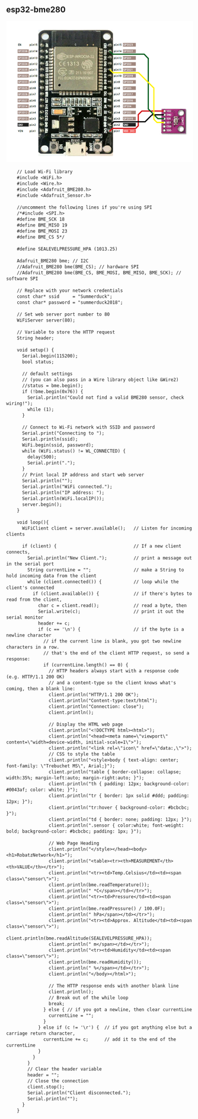 ## esp32-bme280

![GyverMOD 1.0](https://github.com/Summerduck/esp32-bme280/blob/master/esp32%2Bbme280.png)

        // Load Wi-Fi library
        #include <WiFi.h>
        #include <Wire.h>
        #include <Adafruit_BME280.h>
        #include <Adafruit_Sensor.h>

        //uncomment the following lines if you're using SPI
        /*#include <SPI.h>
        #define BME_SCK 18
        #define BME_MISO 19
        #define BME_MOSI 23
        #define BME_CS 5*/

        #define SEALEVELPRESSURE_HPA (1013.25)

        Adafruit_BME280 bme; // I2C
        //Adafruit_BME280 bme(BME_CS); // hardware SPI
        //Adafruit_BME280 bme(BME_CS, BME_MOSI, BME_MISO, BME_SCK); // software SPI

        // Replace with your network credentials
        const char* ssid     = "Summerduck";
        const char* password = "summerduck2018";

        // Set web server port number to 80
        WiFiServer server(80);

        // Variable to store the HTTP request
        String header;

        void setup() {
          Serial.begin(115200);
          bool status;

          // default settings
          // (you can also pass in a Wire library object like &Wire2)
          //status = bme.begin();  
          if (!bme.begin(0x76)) {
            Serial.println("Could not find a valid BME280 sensor, check wiring!");
            while (1);
          }

          // Connect to Wi-Fi network with SSID and password
          Serial.print("Connecting to ");
          Serial.println(ssid);
          WiFi.begin(ssid, password);
          while (WiFi.status() != WL_CONNECTED) {
            delay(500);
            Serial.print(".");
          }
          // Print local IP address and start web server
          Serial.println("");
          Serial.println("WiFi connected.");
          Serial.println("IP address: ");
          Serial.println(WiFi.localIP());
          server.begin();
        }

        void loop(){
          WiFiClient client = server.available();   // Listen for incoming clients

          if (client) {                             // If a new client connects,
            Serial.println("New Client.");          // print a message out in the serial port
            String currentLine = "";                // make a String to hold incoming data from the client
            while (client.connected()) {            // loop while the client's connected
              if (client.available()) {             // if there's bytes to read from the client,
                char c = client.read();             // read a byte, then
                Serial.write(c);                    // print it out the serial monitor
                header += c;
                if (c == '\n') {                    // if the byte is a newline character
                  // if the current line is blank, you got two newline characters in a row.
                  // that's the end of the client HTTP request, so send a response:
                  if (currentLine.length() == 0) {
                    // HTTP headers always start with a response code (e.g. HTTP/1.1 200 OK)
                    // and a content-type so the client knows what's coming, then a blank line:
                    client.println("HTTP/1.1 200 OK");
                    client.println("Content-type:text/html");
                    client.println("Connection: close");
                    client.println();

                    // Display the HTML web page
                    client.println("<!DOCTYPE html><html>");
                    client.println("<head><meta name=\"viewport\" content=\"width=device-width, initial-scale=1\">");
                    client.println("<link rel=\"icon\" href=\"data:,\">");
                    // CSS to style the table 
                    client.println("<style>body { text-align: center; font-family: \"Trebuchet MS\", Arial;}");
                    client.println("table { border-collapse: collapse; width:35%; margin-left:auto; margin-right:auto; }");
                    client.println("th { padding: 12px; background-color: #0043af; color: white; }");
                    client.println("tr { border: 1px solid #ddd; padding: 12px; }");
                    client.println("tr:hover { background-color: #bcbcbc; }");
                    client.println("td { border: none; padding: 12px; }");
                    client.println(".sensor { color:white; font-weight: bold; background-color: #bcbcbc; padding: 1px; }");

                    // Web Page Heading
                    client.println("</style></head><body><h1>RobatzNetwork</h1>");
                    client.println("<table><tr><th>MEASUREMENT</th><th>VALUE</th></tr>");
                    client.println("<tr><td>Temp.Celsius</td><td><span class=\"sensor\">");
                    client.println(bme.readTemperature());
                    client.println(" *C</span></td></tr>");  
                    client.println("<tr><td>Pressure</td><td><span class=\"sensor\">");
                    client.println(bme.readPressure() / 100.0F);
                    client.println(" hPa</span></td></tr>");
                    client.println("<tr><td>Approx. Altitude</td><td><span class=\"sensor\">");
                    client.println(bme.readAltitude(SEALEVELPRESSURE_HPA));
                    client.println(" m</span></td></tr>"); 
                    client.println("<tr><td>Humidity</td><td><span class=\"sensor\">");
                    client.println(bme.readHumidity());
                    client.println(" %</span></td></tr>"); 
                    client.println("</body></html>");

                    // The HTTP response ends with another blank line
                    client.println();
                    // Break out of the while loop
                    break;
                  } else { // if you got a newline, then clear currentLine
                    currentLine = "";
                  }
                } else if (c != '\r') {  // if you got anything else but a carriage return character,
                  currentLine += c;      // add it to the end of the currentLine
                }
              }
            }
            // Clear the header variable
            header = "";
            // Close the connection
            client.stop();
            Serial.println("Client disconnected.");
            Serial.println("");
          }
        }
